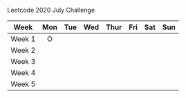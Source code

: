 Leetcode 2020 July Challenge

|Week|Mon|Tue|Wed|Thur|Fri|Sat|Sun|  
|:---:|:---:|:---:|:---:|:---:|:---:|:---:|:---:|
|Week 1| O |  |  |  |  |  |  |
|Week 2|  |  |  |  |  |  |  |
|Week 3|  |  |  |  |  |  |  |
|Week 4|  |  |  |  |  |  |  |
|Week 5|  |  |
